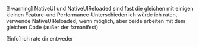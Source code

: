 
[! warning] NativeUI und NativeUIReloaded sind fast die gleichen mit einigen kleinen Feature-und Performance-Unterschieden ich würde ich raten, verwende NativeUIReloaded, wenn möglich, aber beide arbeiten mit dem gleichen Code (außer der fxmanifest)

[!info] ich rate dir entweder